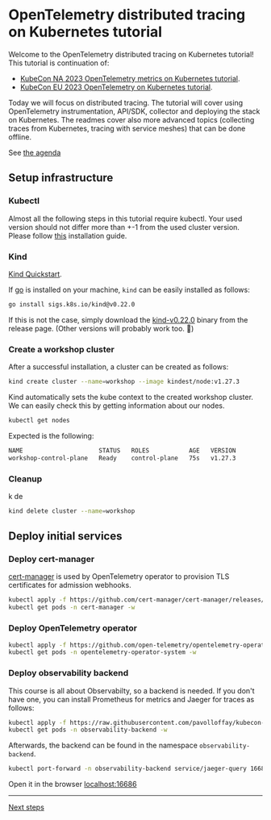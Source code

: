 # OpenTelemetry distributed tracing on Kubernetes tutorial

Welcome to the OpenTelemetry distributed tracing on Kubernetes tutorial!
This tutorial is continuation of:
* [KubeCon NA 2023 OpenTelemetry metrics on Kubernetes tutorial](https://github.com/pavolloffay/kubecon-na-2023-opentelemetry-kubernetes-metrics-tutorial).
* [KubeCon EU 2023 OpenTelemetry on Kubernetes tutorial](https://github.com/pavolloffay/kubecon-eu-2023-opentelemetry-kubernetes-tutorial).

Today we will focus on distributed tracing. The tutorial will cover using OpenTelemetry instrumentation, API/SDK, collector
and deploying the stack on Kubernetes. The readmes cover also more advanced topics (collecting traces from Kubernetes, tracing with service meshes) that can be done offline.

See [the agenda](./README.md#agenda)

## Setup infrastructure

### Kubectl

Almost all the following steps in this tutorial require kubectl. Your used version should not differ more than +-1 from the used cluster version. Please follow [this](https://kubernetes.io/docs/tasks/tools/install-kubectl-linux/#install-kubectl-binary-with-curl-on-linux) installation guide.

### Kind

[Kind Quickstart](https://kind.sigs.k8s.io/docs/user/quick-start/).

If [go](https://go.dev/) is installed on your machine, `kind` can be easily installed as follows:

```bash
go install sigs.k8s.io/kind@v0.22.0
```

If this is not the case, simply download the [kind-v0.22.0](https://github.com/kubernetes-sigs/kind/releases/tag/v0.22.0) binary from the release page. (Other versions will probably work too. :cowboy_hat_face:)

### Create a workshop cluster

After a successful installation, a cluster can be created as follows:

```bash
kind create cluster --name=workshop --image kindest/node:v1.27.3
```

Kind automatically sets the kube context to the created workshop cluster. We can easily check this by getting information about our nodes.

```bash
kubectl get nodes
```
Expected is the following:

```bash
NAME                     STATUS   ROLES           AGE   VERSION
workshop-control-plane   Ready    control-plane   75s   v1.27.3
```

### Cleanup
k de
```bash
kind delete cluster --name=workshop
```

## Deploy initial services

### Deploy cert-manager

[cert-manager](https://cert-manager.io/docs/) is used by OpenTelemetry operator to provision TLS certificates for admission webhooks.

```bash
kubectl apply -f https://github.com/cert-manager/cert-manager/releases/download/v1.11.0/cert-manager.yaml
kubectl get pods -n cert-manager -w 
```

### Deploy OpenTelemetry operator

```bash
kubectl apply -f https://github.com/open-telemetry/opentelemetry-operator/releases/download/v0.94.0/opentelemetry-operator.yaml
kubectl get pods -n opentelemetry-operator-system -w  
```

### Deploy observability backend

This course is all about Observabilty, so a backend is needed. If you don't have one, you can install Prometheus for metrics and Jaeger for traces as follows:

```bash
kubectl apply -f https://raw.githubusercontent.com/pavolloffay/kubecon-eu-2024-opentelemetry-kubernetes-tracing-tutorial/main/backend/01-backend.yaml
kubectl get pods -n observability-backend -w 
```

Afterwards, the backend can be found in the namespace `observability-backend`. 

```bash
kubectl port-forward -n observability-backend service/jaeger-query 16686:16686
```

Open it in the browser [localhost:16686](http://localhost:16686/)

---

[Next steps](./02-tracing-introduction.md)
